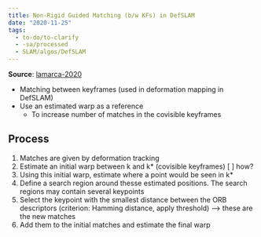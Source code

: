 ```yaml
---
title: Non-Rigid Guided Matching (b/w KFs) in DefSLAM
date: "2020-11-25"
tags:
  - to-do/to-clarify
  - -sa/processed
  - SLAM/algos/DefSLAM
---
```


**Source**: [lamarca-2020](studienarbeit/lamarca-2020.md)

*   Matching between keyframes (used in deformation mapping in DefSLAM)
*   Use an estimated warp as a reference
    *   To increase number of matches in the covisible keyframes

## Process

1.  Matches are given by deformation tracking
2.  Estimate an initial warp between k and k\* (covisible keyframes) [ ] how?
3.  Using this initial warp, estimate where a point would be seen in k\*
4.  Define a search region around thesse estimated positions. The search regions may contain several keypoints
5.  Select the keypoint with the smallest distance between the ORB descriptors (criterion: Hamming distance, apply threshold) --> these are the new matches
6.  Add them to the initial matches and estimate the final warp

